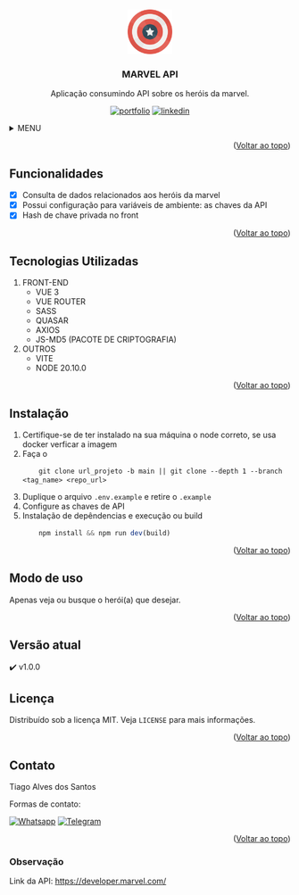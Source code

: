 <a name="readme-top"></a>

<!-- PROJETO LOGO -->
<br />
<div align="center">
  <a href="">
    <img src="/public/favicon.png" alt="Logo" width="80" height="80">
  </a>

  <h3 align="center">MARVEL API</h3>

  <p align="center">
    Aplicação consumindo API sobre os heróis da marvel.
  </p>

  [![portfolio][portfolio-shield]][portfolio-url]
  [![linkedin][linkedin-shield]][linkedin-url]
</div>




<!-- MENU -->
<details>
  <summary>MENU</summary>
  <ol>
    <li><a href="#funcionalidades">Funcionalidades</a></li>
    <li><a href="#tecnologias-utilizadas">Tecnologias Utilizadas</a></li>
    <li><a href="#instalação">Instalação</a></li>
    <li><a href="#modo-de-uso">Modo de uso</a></li>
    <li><a href="#versão-atual">Versão atual</a></li>
    <li><a href="#licença">Licença</a></li>
    <li><a href="#contato">Contato</a></li>
    <li><a href="#observação">Observação</a></li>
  </ol>
</details>


<p align="right">(<a href="#readme-top">Voltar ao topo</a>)</p>

<!-- FUNCIONALIDADES -->
## Funcionalidades

- [x] Consulta de dados relacionados aos heróis da marvel
- [x] Possui configuração para variáveis de ambiente: as chaves da API
- [x] Hash de chave privada no front
    
<p align="right">(<a href="#readme-top">Voltar ao topo</a>)</p>

## Tecnologias Utilizadas
1. FRONT-END
    * VUE 3
    * VUE ROUTER
    * SASS
    * QUASAR
    * AXIOS
    * JS-MD5 (PACOTE DE CRIPTOGRAFIA)
2. OUTROS
    * VITE
    * NODE 20.10.0



<p align="right">(<a href="#readme-top">Voltar ao topo</a>)</p>

<!-- GETTING STARTED -->
## Instalação

1. Certifique-se de ter instalado na sua máquina o node correto, se usa docker verficar a imagem
2. Faça o 
    ~~~git
        git clone url_projeto -b main || git clone --depth 1 --branch <tag_name> <repo_url>
    ~~~
3. Duplique o arquivo `.env.example` e retire o `.example`
3. Configure as chaves de API
4. Instalação de depêndencias e execução ou build
    ~~~js
        npm install && npm run dev(build)
    ~~~ 



<p align="right">(<a href="#readme-top">Voltar ao topo</a>)</p>



<!-- USAGE EXAMPLES -->
## Modo de uso
Apenas veja ou busque o herói(a) que desejar.

<p align="right">(<a href="#readme-top">Voltar ao topo</a>)</p>



## Versão atual
:heavy_check_mark:  v1.0.0


<!-- LICENÇA -->
## Licença
Distribuído sob a licença MIT. Veja `LICENSE` para mais informações.

<p align="right">(<a href="#readme-top">Voltar ao topo</a>)</p>



<!-- CONTACT -->
## Contato
Tiago Alves dos Santos

Formas de contato: 
<br>

[![Whatsapp][whatsapp-shield]][whatsapp-url]
[![Telegram][telegram-shield]][telegram-url]

<p align="right">(<a href="#readme-top">Voltar ao topo</a>)</p>

### Observação
 Link da API: https://developer.marvel.com/

<!-- MARKDOWN -->
[whatsapp-shield]: https://img.shields.io/badge/WhatsApp-25D366?style=for-the-badge&logo=whatsapp&logoColor=white
[whatsapp-url]: https://wa.link/h5vlzo
[telegram-shield]: https://img.shields.io/badge/Telegram-2CA5E0?style=for-the-badge&logo=telegram&logoColor=white
[telegram-url]: https://t.me/TiagoAlves2001
[linkedin-shield]: https://img.shields.io/badge/LinkedIn-0077B5?style=for-the-badge&logo=linkedin&logoColor=white
[linkedin-url]: https://www.linkedin.com/in/tiago-alves-dos-santos-de-oliveira-96699a189/
[portfolio-shield]: https://img.shields.io/badge/PORTFOLIO-%20CLIQUE%20AQUI%20-%20BLACK
[portfolio-url]: https://ssoftware2024.github.io/portfolio/#/

